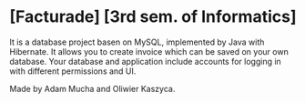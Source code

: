 # [Facturade] [3rd sem. of Informatics]
It is a database project basen on MySQL, implemented by Java with Hibernate.
It allows you to create invoice which can be saved on your own database.
Your database and application include accounts for logging in with different permissions and UI.

Made by Adam Mucha and Oliwier Kaszyca.
